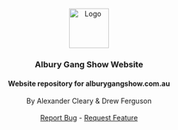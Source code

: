 <br/>
<p align="center">
  <a href="https://github.com/ClearyCoding/alburygangshow.com.au">
    <img src="assets/images/branding/AGS_transparent.png" alt="Logo" width="80" height="80">
  </a>

<h3 align="center">Albury Gang Show Website</h3>
<h4 align="center">Website repository for alburygangshow.com.au</h4>

  <p align="center">
    By Alexander Cleary & Drew Ferguson
    <br/>
    <br/>
    <a href="https://github.com/ClearyCoding/alburygangshow.com.au/issues">Report Bug</a>
    -
    <a href="https://github.com/ClearyCoding/alburygangshow.com.au/issues">Request Feature</a>
  </p>